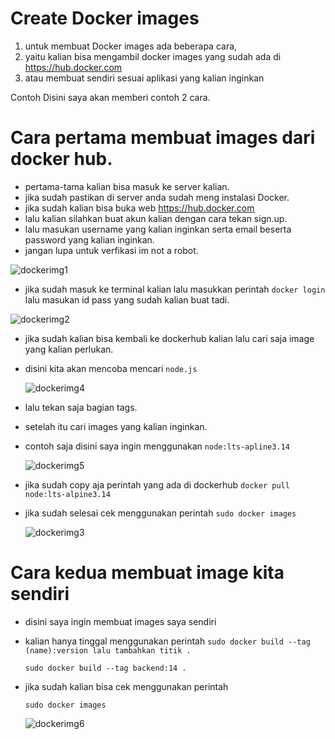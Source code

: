 # Create Docker images 

1. untuk membuat Docker images ada beberapa cara,
2. yaitu kalian bisa mengambil docker images yang sudah ada di https://hub.docker.com 
3. atau membuat sendiri sesuai aplikasi yang kalian inginkan 

Contoh Disini saya akan memberi contoh 2 cara.
# Cara pertama membuat images dari docker hub.

* pertama-tama kalian bisa masuk ke server kalian.
* jika sudah pastikan di server anda sudah meng instalasi Docker.
* jika sudah kalian bisa buka web https://hub.docker.com 
* lalu kalian silahkan buat akun kalian dengan cara tekan sign.up.
* lalu masukan username yang kalian inginkan serta email beserta password yang kalian inginkan.
* jangan lupa untuk verfikasi im not a robot.

![dockerimg1](https://user-images.githubusercontent.com/90166916/140635358-d46d242e-130d-4aff-becb-0343b35d9d59.png)

* jika sudah masuk ke terminal kalian lalu masukkan perintah `docker login` lalu masukan id pass yang sudah kalian buat tadi.

![dockerimg2](https://user-images.githubusercontent.com/90166916/140635457-95f04d79-daf0-491f-8696-d8f73e1bc802.png)

* jika sudah kalian bisa kembali ke dockerhub kalian lalu cari saja image yang kalian perlukan.
* disini kita akan mencoba mencari `node.js` 

  ![dockerimg4](https://user-images.githubusercontent.com/90166916/140635659-1f3e26a2-feef-4acb-b22b-65476262431e.png)

* lalu tekan saja bagian tags.
* setelah itu cari images yang kalian inginkan.
* contoh saja disini saya ingin menggunakan `node:lts-apline3.14`

  ![dockerimg5](https://user-images.githubusercontent.com/90166916/140635658-e810e235-1e61-4063-9ff5-7efe132c294d.png)

* jika sudah copy aja perintah yang ada di dockerhub `docker pull node:lts-alpine3.14`
* jika sudah selesai cek menggunakan perintah `sudo docker images`

  ![dockerimg3](https://user-images.githubusercontent.com/90166916/140635668-68ee418b-316d-4576-95da-0fecb29ed9fb.png)
# Cara kedua membuat image kita sendiri

* disini saya ingin membuat images saya sendiri 
* kalian hanya tinggal menggunakan perintah `sudo docker build --tag (name):version lalu tambahkan titik .`
  
  `sudo docker build --tag backend:14 .`
  
* jika sudah kalian bisa cek menggunakan perintah 

  `sudo docker images` 
  
  ![dockerimg6](https://user-images.githubusercontent.com/90166916/140636148-6d4f9378-3a47-48cd-a414-410554071434.png)
